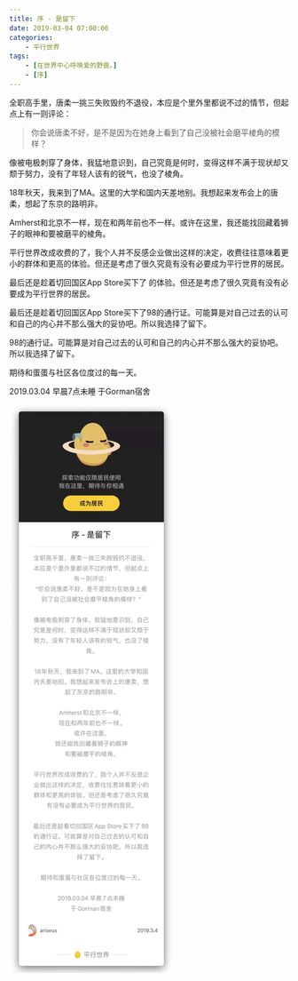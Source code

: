 ```yaml
---
title: 序 - 是留下
date: 2019-03-04 07:00:00
categories:
    - 平行世界
tags:
    - [在世界中心呼唤爱的野兽。]
    - [序]
---
```


<div class="eva-cn">

全职高手里，唐柔一挑三失败毁约不退役，本应是个里外里都说不过的情节，但起点上有一则评论：

> 你会说唐柔不好，是不是因为在她身上看到了自己没被社会磨平棱角的模样？

像被电极刺穿了身体，我猛地意识到，自己究竟是何时，变得这样不满于现状却又颓于努力，没有了年轻人该有的锐气，也没了棱角。

18年秋天，我来到了MA。这里的大学和国内天差地别。我想起来发布会上的唐柔，想起了东京的路明非。

Amherst和北京不一样，现在和两年前也不一样。或许在这里，我还能找回藏着狮子的眼神和要被磨平的棱角。

平行世界改成收费的了，我个人并不反感企业做出这样的决定，收费往往意味着更小的群体和更高的体验。但还是考虑了很久究竟有没有必要成为平行世界的居民。

最后还是趁着切回国区App Store买下了 的体验。但还是考虑了很久究竟有没有必要成为平行世界的居民。

最后还是趁着切回国区App Store买下了98的通行证。可能算是对自己过去的认可和自己的内心并不那么强大的妥协吧。所以我选择了留下。

98的通行证。可能算是对自己过去的认可和自己的内心并不那么强大的妥协吧。所以我选择了留下。

期待和蛋蛋与社区各位度过的每一天。

<div class="eva-foot">

2019.03.04 早晨7点未睡
于Gorman宿舍

</div>

</div>

![](/images/xu-shiliuxia.jpg)
